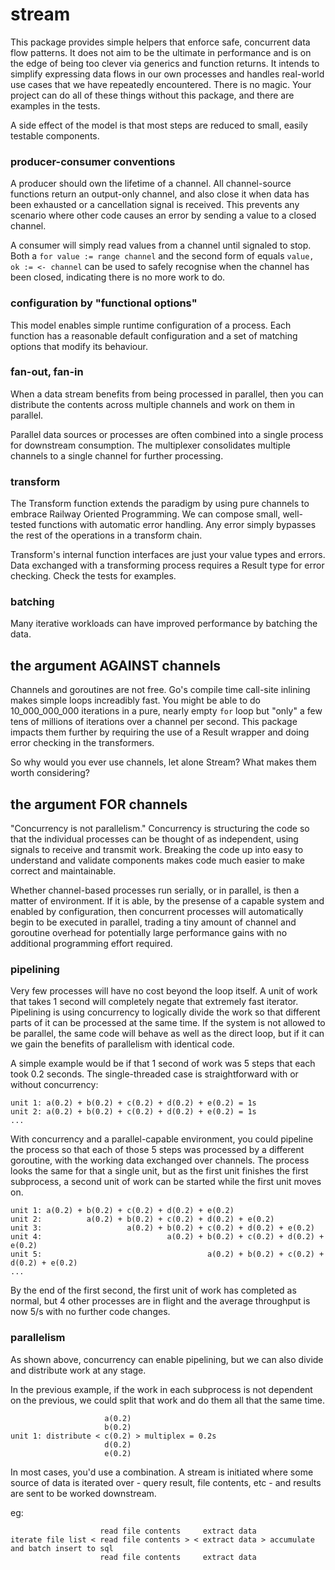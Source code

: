 # stream
This package provides simple helpers that enforce safe, concurrent data flow
patterns. It does not aim to be the ultimate in performance and is on the edge
of being too clever via generics and function returns. It intends to simplify
expressing data flows in our own processes and handles real-world use cases that
we have repeatedly encountered. There is no magic. Your project can do all of
these things without this package, and there are examples in the tests.

A side effect of the model is that most steps are reduced to small, easily
testable components.

### producer-consumer conventions
A producer should own the lifetime of a channel. All channel-source functions
return an output-only channel, and also close it when data has been exhausted
or a cancellation signal is received. This prevents any scenario where other
code causes an error by sending a value to a closed channel.

A consumer will simply read values from a channel until signaled to stop. Both a
`for value := range channel` and the second form of equals
`value, ok := <- channel` can be used to safely recognise when the channel has
been closed, indicating there is no more work to do.

### configuration by "functional options"
This model enables simple runtime configuration of a process. Each function has
a reasonable default configuration and a set of matching options that modify its
behaviour.

### fan-out, fan-in
When a data stream benefits from being processed in parallel, then you can
distribute the contents across multiple channels and work on them in parallel.

Parallel data sources or processes are often combined into a single process for
downstream consumption. The multiplexer consolidates multiple channels to a
single channel for further processing.

### transform
The Transform function extends the paradigm by using pure channels to embrace
Railway Oriented Programming. We can compose small, well-tested functions with
automatic error handling. Any error simply bypasses the rest of the operations
in a transform chain.

Transform's internal function interfaces are just your value types and errors.
Data exchanged with a transforming process requires a Result type for error
checking. Check the tests for examples.

### batching
Many iterative workloads can have improved performance by batching the data. 

## the argument AGAINST channels
Channels and goroutines are not free. Go's compile time call-site inlining makes
simple loops increadibly fast. You might be able to do 10_000_000_000 iterations
in a pure, nearly empty `for` loop but "only" a few tens of millions of
iterations over a channel per second. This package impacts them further by
requiring the use of a Result wrapper and doing error checking in the
transformers.

So why would you ever use channels, let alone Stream? What makes them worth
considering?

## the argument FOR channels
"Concurrency is not parallelism." Concurrency is structuring the code so that
the individual processes can be thought of as independent, using signals to
receive and transmit work. Breaking the code up into easy to understand and
validate components makes code much easier to make correct and maintainable.

Whether channel-based processes run serially, or in parallel, is then a matter
of environment. If it is able, by the presense of a capable system and enabled
by configuration, then concurrent processes will automatically begin to be
executed in parallel, trading a tiny amount of channel and goroutine overhead
for potentially large performance gains with no additional programming effort
required.

### pipelining
Very few processes will have no cost beyond the loop itself. A unit of work that
takes 1 second will completely negate that extremely fast iterator. Pipelining
is using concurrency to logically divide the work so that different parts of it
can be processed at the same time. If the system is not allowed to be parallel,
the same code will behave as well as the direct loop, but if it can we gain the
benefits of parallelism with identical code.

A simple example would be if that 1 second of work was 5 steps that each took
0.2 seconds. The single-threaded case is straightforward with or without
concurrency:
```
unit 1: a(0.2) + b(0.2) + c(0.2) + d(0.2) + e(0.2) = 1s
unit 2: a(0.2) + b(0.2) + c(0.2) + d(0.2) + e(0.2) = 1s
...
```

With concurrency and a parallel-capable environment, you could pipeline the
process so that each of those 5 steps was processed by a different goroutine,
with the working data exchanged over channels. The process looks the same for
that a single unit, but as the first unit finishes the first subprocess, a
second unit of work can be started while the first unit moves on.
```
unit 1: a(0.2) + b(0.2) + c(0.2) + d(0.2) + e(0.2)
unit 2:          a(0.2) + b(0.2) + c(0.2) + d(0.2) + e(0.2)
unit 3:                   a(0.2) + b(0.2) + c(0.2) + d(0.2) + e(0.2)
unit 4:                            a(0.2) + b(0.2) + c(0.2) + d(0.2) + e(0.2)
unit 5:                                     a(0.2) + b(0.2) + c(0.2) + d(0.2) + e(0.2)
...
```

By the end of the first second, the first unit of work has completed as normal,
but 4 other processes are in flight and the average throughput is now 5/s with
no further code changes.

### parallelism
As shown above, concurrency can enable pipelining, but we can also divide and
distribute work at any stage.

In the previous example, if the work in each subprocess is not dependent on the
previous, we could split that work and do them all that the same time.
```
                     a(0.2)
                     b(0.2)
unit 1: distribute < c(0.2) > multiplex = 0.2s
                     d(0.2)
                     e(0.2)
```

In most cases, you'd use a combination. A stream is initiated where some source
of data is iterated over - query result, file contents, etc - and results are
sent to be worked downstream.

eg:
```
                    read file contents     extract data
iterate file list < read file contents > < extract data > accumulate and batch insert to sql
                    read file contents     extract data
```

